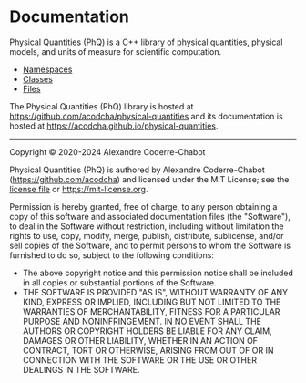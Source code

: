 # Documentation

Physical Quantities (PhQ) is a C++ library of physical quantities, physical models, and units of measure for scientific computation.

- [Namespaces](namespaces.html)
- [Classes](annotated.html)
- [Files](files.html)

The Physical Quantities (PhQ) library is hosted at <https://github.com/acodcha/physical-quantities> and its documentation is hosted at <https://acodcha.github.io/physical-quantities>.

---

Copyright © 2020-2024 Alexandre Coderre-Chabot

Physical Quantities (PhQ) is authored by Alexandre Coderre-Chabot (<https://github.com/acodcha>) and licensed under the MIT License; see the [license file](https://github.com/acodcha/physical-quantities/blob/docs/LICENSE) or <https://mit-license.org>.

Permission is hereby granted, free of charge, to any person obtaining a copy of this software and associated documentation files (the "Software"), to deal in the Software without restriction, including without limitation the rights to use, copy, modify, merge, publish, distribute, sublicense, and/or sell copies of the Software, and to permit persons to whom the Software is furnished to do so, subject to the following conditions:

- The above copyright notice and this permission notice shall be included in all copies or substantial portions of the Software.
- THE SOFTWARE IS PROVIDED "AS IS", WITHOUT WARRANTY OF ANY KIND, EXPRESS OR IMPLIED, INCLUDING BUT NOT LIMITED TO THE WARRANTIES OF MERCHANTABILITY, FITNESS FOR A PARTICULAR PURPOSE AND NONINFRINGEMENT. IN NO EVENT SHALL THE AUTHORS OR COPYRIGHT HOLDERS BE LIABLE FOR ANY CLAIM, DAMAGES OR OTHER LIABILITY, WHETHER IN AN ACTION OF CONTRACT, TORT OR OTHERWISE, ARISING FROM OUT OF OR IN CONNECTION WITH THE SOFTWARE OR THE USE OR OTHER DEALINGS IN THE SOFTWARE.
